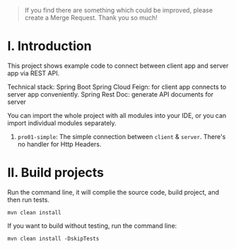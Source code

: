 > If you find there are something which could be improved, please create a Merge Request. 
> Thank you so much!

# I. Introduction

This project shows example code to connect between client app and server app via REST API.

Technical stack:
Spring Boot
Spring Cloud Feign: for client app connects to server app conveniently.
Spring Rest Doc: generate API documents for server


You can import the whole project with all modules into your IDE, or you can import individual modules separately.

1.  `pro01-simple`: The simple connection between `client` & `server`. There's no handler for Http Headers.

# II. Build projects
Run the command line, it will complie the source code, build project, and then run tests.
```
mvn clean install 
```

If you want to build without testing, run the command line:
```
mvn clean install -DskipTests 
```

